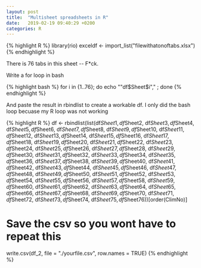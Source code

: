 ```yaml
---
layout: post
title:  "Multisheet spreadsheets in R"
date:   2019-02-19 09:40:29 +0200
categories: R  
---
```


{% highlight R %}
library(rio)
exceldf <- import_list("filewithatonoftabs.xlsx")
{% endhighlight %}

There is 76 tabs in this sheet -- F*ck.

Write a for loop in bash

{% highlight bash %}
for i in {1..76}; do echo "\"df\$Sheet$i\"," ; done
{% endhighlight %}

And paste the result in rbindlist to create a workable df.
I only did the bash loop becuase my R loop was not working

{% highlight R %}
df <- rbindlist(list(df$Sheet1, df$Sheet2, df$Sheet3, df$Sheet4, df$Sheet5, df$Sheet6,
df$Sheet7, df$Sheet8, df$Sheet9, df$Sheet10, df$Sheet11, df$Sheet12,
df$Sheet13, df$Sheet14, df$Sheet15, df$Sheet16, df$Sheet17, df$Sheet18,
df$Sheet19, df$Sheet20, df$Sheet21, df$Sheet22, df$Sheet23, df$Sheet24,
df$Sheet25, df$Sheet26, df$Sheet27, df$Sheet28, df$Sheet29, df$Sheet30,
df$Sheet31, df$Sheet32, df$Sheet33, df$Sheet34, df$Sheet35, df$Sheet36,
df$Sheet37, df$Sheet38, df$Sheet39, df$Sheet40, df$Sheet41, df$Sheet42,
df$Sheet43, df$Sheet44, df$Sheet45, df$Sheet46, df$Sheet47, df$Sheet48,
df$Sheet49, df$Sheet50, df$Sheet51, df$Sheet52, df$Sheet53, df$Sheet54,
df$Sheet55, df$Sheet56, df$Sheet57, df$Sheet58, df$Sheet59, df$Sheet60,
df$Sheet61, df$Sheet62, df$Sheet63, df$Sheet64, df$Sheet65, df$Sheet66,
df$Sheet67, df$Sheet68, df$Sheet69, df$Sheet70, df$Sheet71, df$Sheet72,
df$Sheet73, df$Sheet74, df$Sheet75, df$Sheet76))[order(ClimNo)]

# Save the csv so you wont have to repeat this
write.csv(df_2, file = "./yourfile.csv", row.names = TRUE)
{% endhighlight %}

